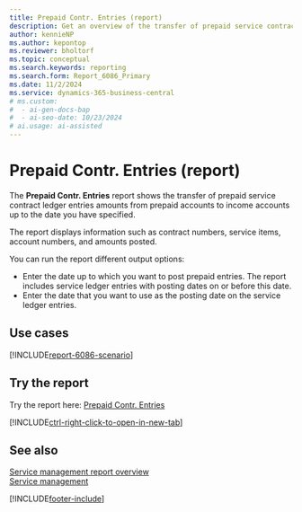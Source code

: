 ```yaml
---
title: Prepaid Contr. Entries (report)
description: Get an overview of the transfer of prepaid service contract ledger entries amounts from prepaid accounts to income accounts.
author: kennieNP
ms.author: kepontop
ms.reviewer: bholtorf
ms.topic: conceptual
ms.search.keywords: reporting
ms.search.form: Report_6086_Primary
ms.date: 11/2/2024
ms.service: dynamics-365-business-central
# ms.custom:
#  - ai-gen-docs-bap
#  - ai-seo-date: 10/23/2024
# ai.usage: ai-assisted
---
```


# Prepaid Contr. Entries (report)

The **Prepaid Contr. Entries** report shows the transfer of prepaid service contract ledger entries amounts from prepaid accounts to income accounts up to the date you have specified.

The report displays information such as contract numbers, service items, account numbers, and amounts posted. 

You can run the report different output options:
* Enter the date up to which you want to post prepaid entries. The report includes service ledger entries with posting dates on or before this date.
* Enter the date that you want to use as the posting date on the service ledger entries.


## Use cases

[!INCLUDE[report-6086-scenario](../includes/report-6086-scenario-include.md)]

<!-- 

Prompt

Below is a report in an ERP system. Provide 3-4 use cases for different personas working with project management or finance for projects.

Format like this:    
  
As a <persona>, use the report to    
* use case 1  
* use case 2    

Do not capitalize the persona names. 

Do not start lines with "Use the data to"

## Report name
Prepaid Contr. Entries

## Report description


### What the report does

### Use cases


Please include your data sources and URLs

-->


## Try the report

Try the report here: [Prepaid Contr. Entries](https://businesscentral.dynamics.com?report=6086)

[!INCLUDE[ctrl-right-click-to-open-in-new-tab](../includes/ctrl-right-click-to-open-in-new-tab.md)]


## See also

[Service management report overview](../service-reports.md)   
[Service management](../service-service.md)    

[!INCLUDE[footer-include](../includes/footer-banner.md)]